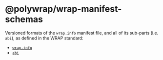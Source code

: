 # @polywrap/wrap-manifest-schemas
Versioned formats of the `wrap.info` manifest file, and all of its sub-parts (i.e. `abi`), as defined in the WRAP standard:
* [`wrap.info`](./formats/wrap.info/)
* [`abi`](./formats/abi/)
